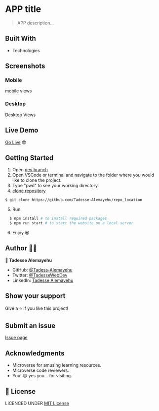 # APP title

> APP description...

## Built With

- Technologies

## Screenshots

### Mobile

mobile views 

### Desktop

Desktop Views

## Live Demo

[Go Live](#) 😎

## Getting Started

1. Open [dev branch](https://github.com/Tadesse-Alemayehu/repo_location)
2. Open VSCode or terminal and navigate to the folder where you would like to clone the project.
3. Type "pwd" to see your working directory.
4. [clone repository](https://github.com/Tadesse-Alemayehu/repo_location)

```bash
$ git clone https://github.com/Tadesse-Alemayehu/repo_location
```

5. Run

```bash
  $ npm install # to install required packages
  $ npm run start # to start the website on a local server
```

6. Enjoy 😎

## Author 👱‍♂️

👤 **Tadesse Alemayehu**

- GitHub: [@Tadess-Alemayehu](https://github.com/Tadesse-Alemayehu)
- Twitter: [@TadesseWebDev](https://twitter.com/TadesseWebDev)
- LinkedIn: [Tadesse Alemayehu](https://www.linkedin.com/in/tadesse-alemayehu-60141a221/)

## Show your support

Give a ⭐️ if you like this project!

## Submit an issue

[Issue page](https://github.com/Tadesse-Alemayehu/weather-now/repo_location)

## Acknowledgments
- Microverse for amusing learning resources.
- Microverse code reviewers.
- You! 😄 yes you... for visiting.

## 📝 License

LICENCED UNDER [MIT License](LICENSE)

